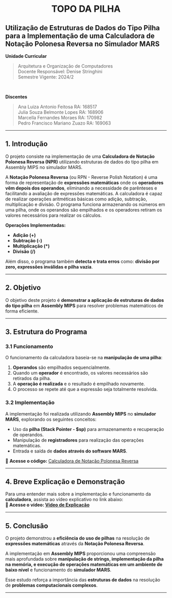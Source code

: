 

<h1 align="center"><strong>TOPO DA PILHA</strong></h1>

## **Utilização de Estruturas de Dados do Tipo Pilha para a Implementação de uma Calculadora de Notação Polonesa Reversa no Simulador MARS**

**Unidade Curricular**  
> Arquitetura e Organização de Computadores   
> Docente Responsável: Denise Stringhini  
> Semestre Vigente: 2024/2
<br>


**Discentes**
> Ana Luiza Antonio Feitosa RA: 168517    
> Julia Souza Belmonte Lopes RA: 168906  
> Marcella Fernandes Moraes RA: 170982  
> Pedro Francisco Mariano Zuazo RA: 169063  

---

## **1. Introdução**
O projeto consiste na implementação de uma **Calculadora de Notação Polonesa Reversa (NPR)** utilizando estruturas de dados do tipo pilha em Assembly MIPS no simulador MARS.  

A **Notação Polonesa Reversa** (ou RPN - Reverse Polish Notation) é uma forma de representação de **expressões matemáticas** onde os **operadores vêm depois dos operandos**, eliminando a necessidade de parênteses e facilitando a avaliação de expressões matemáticas.  A calculadora é capaz de realizar operações aritméticas básicas como adição, subtração, multiplicação e divisão. O programa funciona armazenando os números em uma pilha, onde os operandos são empilhados e os operadores retiram os valores necessários para realizar os cálculos.  

**Operações Implementadas:**
- **Adição (+)**
- **Subtração (-)**
- **Multiplicação (*)**
- **Divisão (/)**

Além disso, o programa também **detecta e trata erros** como: **divisão por zero, expressões inválidas e pilha vazia**.

---

## **2. Objetivo**
O objetivo deste projeto é **demonstrar a aplicação de estruturas de dados do tipo pilha** em **Assembly MIPS** para resolver problemas matemáticos de forma eficiente. 

---

## **3. Estrutura do Programa**

### **3.1 Funcionamento**
O funcionamento da calculadora baseia-se na **manipulação de uma pilha**:
1. **Operandos** são empilhados sequencialmente.
2. Quando um **operador** é encontrado, os valores necessários são retirados da pilha.
3. A **operação é realizada** e o resultado é empilhado novamente.
4. O processo se repete até que a expressão seja totalmente resolvida.

### **3.2 Implementação**
A implementação foi realizada utilizando **Assembly MIPS** no **simulador MARS**, explorando os seguintes conceitos:
- Uso da **pilha (Stack Pointer - $sp)** para armazenamento e recuperação de operandos.
- Manipulação de **registradores** para realização das operações matemáticas.
- Entrada e saída de **dados através do software MARS**.

📂 **Acesse o código:**
[Calculadora de Notação Polonesa Reversa](implementacao_calculadora_rpn.asm)

---

## **4. Breve Explicação e Demonstração**
Para uma entender mais sobre a implementação e funcionamento da **calculadora**, assista ao vídeo explicativo no link abaixo:  
 **🔗 Acesse o vídeo: [Vídeo de Explicação](https://drive.google.com/file/d/1Foko7X89L37c6gcE5Qv8z9xTkeiEhvTy/view?usp=drivesdk)**

---

## **5. Conclusão**
O projeto demonstrou a **eficiência do uso de pilhas** na resolução de **expressões matemáticas** através da **Notação Polonesa Reversa**. 

A implementação em **Assembly MIPS** proporcionou uma compreensão mais aprofundada sobre **manipulação de strings, implementação da pilha na memória, e execução de operações matemáticas em um ambiente de baixo nível** e funcionamento do **simulador MARS**.

Esse estudo reforça a importância das **estruturas de dados** na resolução de **problemas computacionais complexos**.

---
